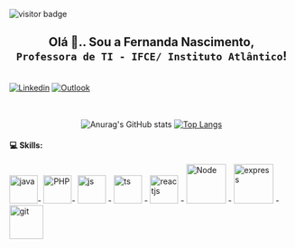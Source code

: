 ![visitor badge](https://visitor-badge.glitch.me/badge?page_id=FernandaNascimento26.visitor-badge&left_color=black&right_color=salmon&left_text=Visitors)

<h2 align="center"> Olá 👋.. Sou a Fernanda Nascimento, <br> <code>Professora de TI - IFCE/ Instituto Atlântico</code>!</h2>
<br>
<div>
  <span><a href="https://www.linkedin.com/in/fernanda-nascimento-56761b122/" target="_blank" ><img src="https://img.shields.io/badge/LinkedIn-0077B5?style=for-the-badge&logo=linkedin&logoColor=white" alt="Linkedin" ></a></span>
  <span><a href="mailto:nascimentofernandaf@outlook.com" target="_blank" ><img src="https://img.shields.io/badge/Microsoft_Outlook-0078D4?style=for-the-badge&logo=microsoft-outlook&logoColor=white" alt="Outlook" ></a></span>
</div>
<br>
<div  align="center">
<br>

![Anurag's GitHub stats](https://github-readme-stats.vercel.app/api?username=FernandaNascimento26&show_icons=true&layout=compact&theme=radical)
[![Top Langs](https://github-readme-stats.vercel.app/api/top-langs/?username=FernandaNascimento26&layout=compact&theme=radical)](https://github.com/FernandaNascimento26/github-readme-stats)
<br>
</div>

<h4> 💻 Skills:</h4>
<div style="display: inline_block">
  <img alt="java" src="https://cdn.jsdelivr.net/gh/devicons/devicon/icons/java/java-original-wordmark.svg" style="width:50px;">- 
  <img alt="PHP" src="https://cdn.jsdelivr.net/gh/devicons/devicon/icons/php/php-original.svg" style="width:50px;">- 
  <img alt="js" src="https://cdn.jsdelivr.net/gh/devicons/devicon/icons/javascript/javascript-plain.svg" style="width:50px;"> - 
  <img alt="ts" src="https://cdn.jsdelivr.net/gh/devicons/devicon/icons/typescript/typescript-plain.svg" style="width:50px;"> - 
  <img alt="reactjs" src="https://cdn.jsdelivr.net/gh/devicons/devicon/icons/react/react-original-wordmark.svg" style="width:50px;"> - 
  <img alt="Node" src="https://cdn.jsdelivr.net/gh/devicons/devicon/icons/nodejs/nodejs-original-wordmark.svg" style="width:70px;"> - 
  <img alt="express" src="https://cdn.jsdelivr.net/gh/devicons/devicon/icons/express/express-original-wordmark.svg" style="width:70px;"> - 
  <img alt="git" src="https://cdn.jsdelivr.net/gh/devicons/devicon/icons/git/git-plain-wordmark.svg" style="width:60px;">
</div>
<br>
